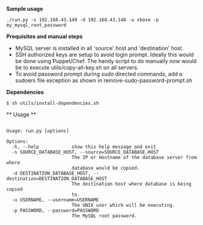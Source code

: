 **Sample usage**

```
./run.py -s 192.168.43.149 -d 192.168.43.148 -u sbose -p my_mysql_root_password
```

**Prequisites and manual steps**

- MySQL server is installed in all 'source' host and 'destination' host.
- SSH authorized keys are setup to avoid login prompt. Ideally this would be done using Puppet/Chef. The handy script to do manually now would be to execute utils/copy-all-key.sh on all servers.
- To avoid password prompt during *sudo* directed commands, add a sudoers file exception as shown in remove-sudo-password-prompt.sh

**Dependencies**
``` 
$ sh utils/install-dependencies.sh

```


** Usage **
```

Usage: run.py [options]

Options:
  -h, --help            show this help message and exit
  -s SOURCE_DATABASE_HOST, --source=SOURCE_DATABASE_HOST
                        The IP or Hostname of the database server from where
                        database would be copied.
  -d DESTINATION_DATABASE_HOST, --destination=DESTINATION_DATABASE_HOST
                        The destination host where database is being copied
                        to.
  -u USERNAME, --username=USERNAME
                        The UNIX user which will be executing.
  -p PASSWORD, --password=PASSWORD
                        The MySQL root password.
```

